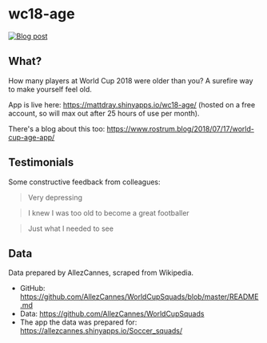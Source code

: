 # wc18-age

<!-- badges: start -->
[![Blog post](https://img.shields.io/badge/rostrum.blog-post-008900?labelColor=000000&logo=data%3Aimage%2Fgif%3Bbase64%2CR0lGODlhEAAQAPEAAAAAABWCBAAAAAAAACH5BAlkAAIAIf8LTkVUU0NBUEUyLjADAQAAACwAAAAAEAAQAAAC55QkISIiEoQQQgghRBBCiCAIgiAIgiAIQiAIgSAIgiAIQiAIgRAEQiAQBAQCgUAQEAQEgYAgIAgIBAKBQBAQCAKBQEAgCAgEAoFAIAgEBAKBIBAQCAQCgUAgEAgCgUBAICAgICAgIBAgEBAgEBAgEBAgECAgICAgECAQIBAQIBAgECAgICAgICAgECAQECAQICAgICAgICAgEBAgEBAgEBAgICAgICAgECAQIBAQIBAgECAgICAgIBAgECAQECAQIBAgICAgIBAgIBAgEBAgECAgECAgICAgICAgECAgECAgQIAAAQIKAAAh%2BQQJZAACACwAAAAAEAAQAAAC55QkIiESIoQQQgghhAhCBCEIgiAIgiAIQiAIgSAIgiAIQiAIgRAEQiAQBAQCgUAQEAQEgYAgIAgIBAKBQBAQCAKBQEAgCAgEAoFAIAgEBAKBIBAQCAQCgUAgEAgCgUBAICAgICAgIBAgEBAgEBAgEBAgECAgICAgECAQIBAQIBAgECAgICAgICAgECAQECAQICAgICAgICAgEBAgEBAgEBAgICAgICAgECAQIBAQIBAgECAgICAgIBAgECAQECAQIBAgICAgIBAgIBAgEBAgECAgECAgICAgICAgECAgECAgQIAAAQIKAAA7)](https://www.rostrum.blog/2018/07/17/world-cup-age-app/)
<!-- badges: end -->


## What?

How many players at World Cup 2018 were older than you? A surefire way to make yourself feel old.

App is live here: https://mattdray.shinyapps.io/wc18-age/ (hosted on a free account, so will max out after 25 hours of use per month).

There's a blog about this too: https://www.rostrum.blog/2018/07/17/world-cup-age-app/

## Testimonials

Some constructive feedback from colleagues:

> Very depressing

> I knew I was too old to become a great footballer

> Just what I needed to see

## Data 

Data prepared by AllezCannes, scraped from Wikipedia.

* GitHub: https://github.com/AllezCannes/WorldCupSquads/blob/master/README.md
* Data: https://github.com/AllezCannes/WorldCupSquads
* The app the data was prepared for: https://allezcannes.shinyapps.io/Soccer_squads/
